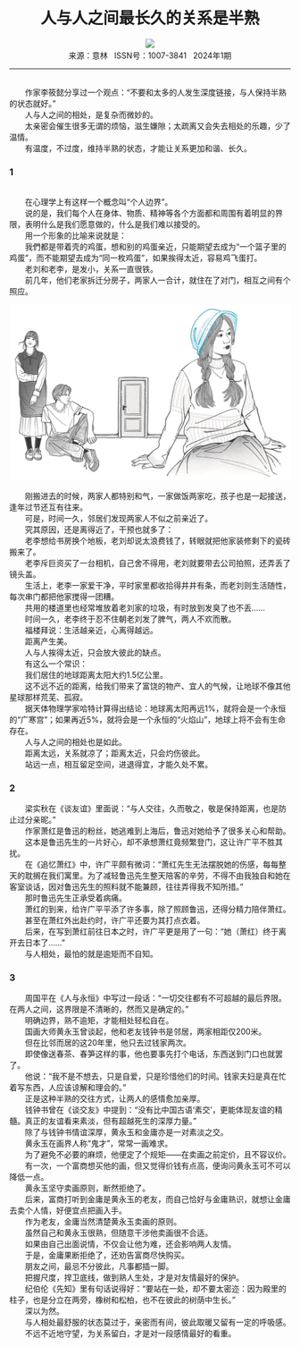 # <center>人与人之间最长久的关系是半熟</center>

<div align=center><img src="https://raw.githubusercontent.com/leaguecn/magazines/main/img_authors/%d7%f7%d5%df%a3%baeleven.jpg"></div>

<center>来源：意林   ISSN号：1007-3841   2024年1期</center>

* * *

<br>　　作家李筱懿分享过一个观点：“不要和太多的人发生深度链接，与人保持半熟的状态就好。”  
　　人与人之间的相处，是复杂而微妙的。  
　　太亲密会催生很多无谓的烦恼，滋生嫌隙；太疏离又会失去相处的乐趣，少了温情。  
　　有温度，不过度，维持半熟的状态，才能让关系更加和谐、长久。

### 1

  
<br>　　在心理学上有这样一个概念叫“个人边界”。  
　　说的是，我们每个人在身体、物质、精神等各个方面都和周围有着明显的界限，表明什么是我们愿意做的，什么是我们难以接受的。  
　　用一个形象的比喻来说就是：  
　　我們都是带着壳的鸡蛋，想和别的鸡蛋亲近，只能期望去成为“一个篮子里的鸡蛋”，而不能期望去成为“同一枚鸡蛋”，如果挨得太近，容易鸡飞蛋打。  
　　老刘和老李，是发小，关系一直很铁。  
　　前几年，他们老家拆迁分房子，两家人一合计，就住在了对门，相互之间有个照应。

![](https://raw.githubusercontent.com/leaguecn/magazines/main/img/yili20240147-1-l.jpg)

  
　　刚搬进去的时候，两家人都特别和气，一家做饭两家吃，孩子也是一起接送，逢年过节还互有往来。  
　　可是，时间一久，邻居们发现两家人不似之前亲近了。  
　　究其原因，还是离得近了，干预也就多了：  
　　老李想给书房换个地板，老刘却说太浪费钱了，转眼就把他家装修剩下的瓷砖搬来了。  
　　老李斥巨资买了一台相机，自己舍不得用，老刘就要带去公司拍照，还弄丢了镜头盖。  
　　生活上，老李一家爱干净，平时家里都收拾得井井有条，而老刘则生活随性，每次串门都把他家搅得一团糟。  
　　共用的楼道里也经常堆放着老刘家的垃圾，有时放到发臭了也不丢……  
　　时间一久，老李终于忍不住朝老刘发了脾气，两人不欢而散。  
　　福楼拜说：生活越亲近，心离得越远。  
　　距离产生美。  
　　人与人挨得太近，只会放大彼此的缺点。  
　　有这么一个常识：  
　　我们居住的地球距离太阳大约1.5亿公里。  
　　这不远不近的距离，给我们带来了富饶的物产、宜人的气候，让地球不像其他星球那样荒芜、孤寂。  
　　据天体物理学家哈特计算得出结论：地球离太阳再远1%，就将会是一个永恒的“广寒宫”；如果再近5%，就将会是一个永恒的“火焰山”，地球上将不会有生命存在。  
　　人与人之间的相处也是如此。  
　　距离太远，关系就凉了；距离太近，只会灼伤彼此。  
　　站远一点，相互留足空间，进退得宜，才能久处不累。

### 2

  
　　梁实秋在《谈友谊》里面说：“与人交往，久而敬之，敬是保持距离，也是防止过分亲昵。”  
　　作家萧红是鲁迅的粉丝，她逃难到上海后，鲁迅对她给予了很多关心和帮助。  
　　这本是鲁迅先生的一片好心，却不承想萧红竟频繁登门，这让许广平不胜其扰。  
　　在《追忆萧红》中，许广平颇有微词：“萧红先生无法摆脱她的伤感，每每整天的耽搁在我们寓里。为了减轻鲁迅先生整天陪客的辛劳，不得不由我独自和她在客室谈话，因对鲁迅先生的照料就不能兼顾，往往弄得我不知所措。”  
　　那时鲁迅先生正承受着病痛。  
　　萧红的到来，给许广平平添了许多事，除了照顾鲁迅，还得分精力陪伴萧红。  
　　甚至在萧红外出赴约时，许广平还要为其打点衣着。  
　　后来，在写到萧红前往日本之时，许广平更是用了一句：“她（萧红）终于离开去日本了……”  
　　与人相处，最怕的就是逾矩而不自知。

### 3

  
　　周国平在《人与永恒》中写过一段话：“一切交往都有不可超越的最后界限。在两人之间，这界限是不清晰的，然而又是确定的。”  
　　明确边界，熟不逾矩，才能相处轻松自在。  
　　国画大师黄永玉曾谈起，他和老友钱钟书是邻居，两家相距仅200米。  
　　但在比邻而居的这20年里，他只去过钱家两次。  
　　即使像送春茶、春笋这样的事，他也要事先打个电话，东西送到门口也就罢了。  
　　他说：“我不是不想去，只是自爱，只是珍惜他们的时间。钱家夫妇是真在忙着写东西，人应该谅解和理会的。”  
　　正是这种半熟的交往方式，让两人的感情愈加亲厚。  
　　钱钟书曾在《谈交友》中提到：“没有比中国古语‘素交’，更能体现友谊的精髓。真正的友谊看来素淡，但有超越死生的深厚力量。”  
　　除了与钱钟书情谊深厚，黄永玉和金庸亦是一对素淡之交。  
　　黄永玉在画界人称“鬼才”，常常一画难求。  
　　为了避免不必要的麻烦，他便定了个规矩——在卖画之前定价，且不容议价。  
　　有一次，一个富商想买他的画，但又觉得价钱有点高，便询问黄永玉可不可以降低一点。  
　　黄永玉坚守卖画原则，断然拒绝了。  
　　后来，富商打听到金庸是黄永玉的老友，而自己恰好与金庸熟识，就想让金庸去卖个人情，好便宜点把画入手。  
　　作为老友，金庸当然清楚黄永玉卖画的原则。  
　　虽然自己和黄永玉很熟，但随意干涉他卖画很不合适。  
　　如果由自己出面说情，不仅会让他为难，还会影响两人友情。  
　　于是，金庸果断拒绝了，还劝告富商尽快购买。  
　　朋友之间，最忌不分彼此，凡事都插一脚。  
　　把握尺度，捍卫底线，做到熟人生处，才是对友情最好的保护。  
　　纪伯伦《先知》里有句话说得好：“要站在一处，却不要太密迩：因为殿里的柱子，也是分立在两旁，橡树和松柏，也不在彼此的树荫中生长。”  
　　深以为然。  
　　与人相处最舒服的状态莫过于，亲密而有间，彼此取暖又留有一定的呼吸感。  
　　不远不近地守望，为关系留白，才是对一段感情最好的看重。
